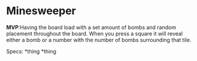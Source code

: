 # Minesweeper
__MVP__:Having the board load with a set amount of bombs and random placement throughout the board. When you press a square it will reveal either a bomb or a number with the number of bombs surrounding that tile.

Specs:
*thing *thing
